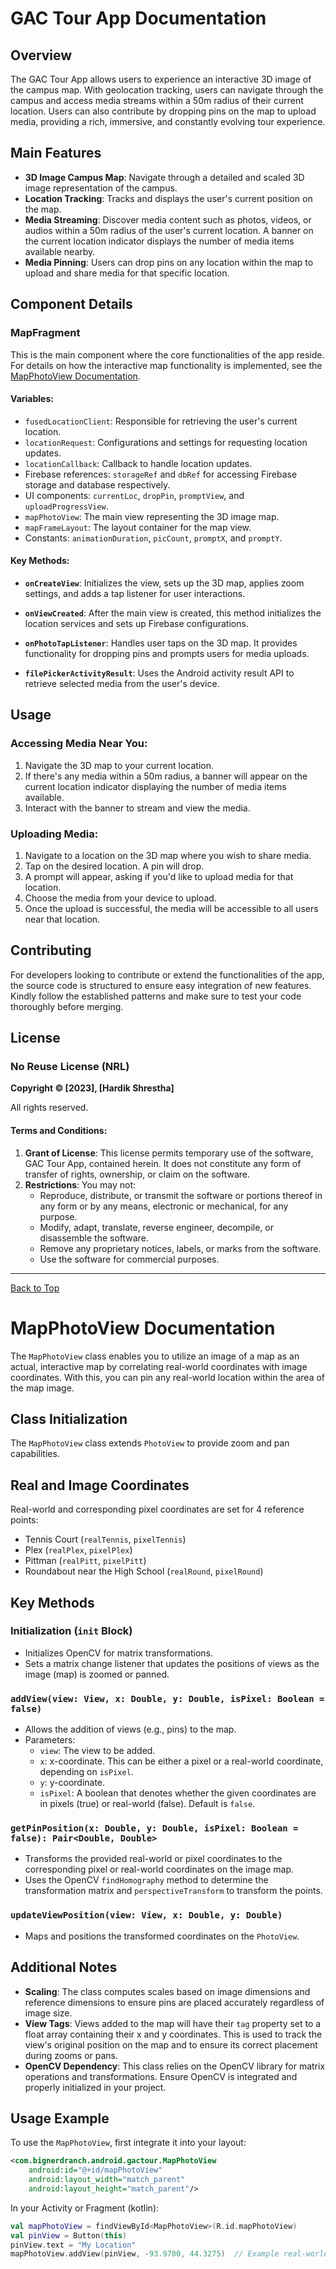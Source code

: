 # GAC Tour App Documentation

## Overview
The GAC Tour App allows users to experience an interactive 3D image of the campus map. With geolocation tracking, users can navigate through the campus and access media streams within a 50m radius of their current location. Users can also contribute by dropping pins on the map to upload media, providing a rich, immersive, and constantly evolving tour experience.

## Main Features

- **3D Image Campus Map**: Navigate through a detailed and scaled 3D image representation of the campus.
- **Location Tracking**: Tracks and displays the user's current position on the map.
- **Media Streaming**: Discover media content such as photos, videos, or audios within a 50m radius of the user's current location. A banner on the current location indicator displays the number of media items available nearby.
- **Media Pinning**: Users can drop pins on any location within the map to upload and share media for that specific location.

## Component Details

### MapFragment
This is the main component where the core functionalities of the app reside.
For details on how the interactive map functionality is implemented, see the [MapPhotoView Documentation](#mapphotoview-documentation).

#### Variables:
- `fusedLocationClient`: Responsible for retrieving the user's current location.
- `locationRequest`: Configurations and settings for requesting location updates.
- `locationCallback`: Callback to handle location updates.
- Firebase references: `storageRef` and `dbRef` for accessing Firebase storage and database respectively.
- UI components: `currentLoc`, `dropPin`, `promptView`, and `uploadProgressView`.
- `mapPhotoView`: The main view representing the 3D image map.
- `mapFrameLayout`: The layout container for the map view.
- Constants: `animationDuration`, `picCount`, `promptX`, and `promptY`.

#### Key Methods:

- **`onCreateView`**: Initializes the view, sets up the 3D map, applies zoom settings, and adds a tap listener for user interactions.
  
- **`onViewCreated`**: After the main view is created, this method initializes the location services and sets up Firebase configurations.

- **`onPhotoTapListener`**: Handles user taps on the 3D map. It provides functionality for dropping pins and prompts users for media uploads.

- **`filePickerActivityResult`**: Uses the Android activity result API to retrieve selected media from the user's device.

## Usage

### Accessing Media Near You:
1. Navigate the 3D map to your current location.
2. If there's any media within a 50m radius, a banner will appear on the current location indicator displaying the number of media items available.
3. Interact with the banner to stream and view the media.

### Uploading Media:
1. Navigate to a location on the 3D map where you wish to share media.
2. Tap on the desired location. A pin will drop.
3. A prompt will appear, asking if you'd like to upload media for that location.
4. Choose the media from your device to upload.
5. Once the upload is successful, the media will be accessible to all users near that location.

## Contributing
For developers looking to contribute or extend the functionalities of the app, the source code is structured to ensure easy integration of new features. Kindly follow the established patterns and make sure to test your code thoroughly before merging.

## License

### No Reuse License (NRL)

**Copyright © [2023], [Hardik Shrestha]**

All rights reserved.

#### Terms and Conditions:

1. **Grant of License**: This license permits temporary use of the software, GAC Tour App, contained herein. It does not constitute any form of transfer of rights, ownership, or claim on the software.
2. **Restrictions**: You may not:
   - Reproduce, distribute, or transmit the software or portions thereof in any form or by any means, electronic or mechanical, for any purpose.
   - Modify, adapt, translate, reverse engineer, decompile, or disassemble the software.
   - Remove any proprietary notices, labels, or marks from the software.
   - Use the software for commercial purposes.

---

[Back to Top](#gac-tour-app-documentation)

# MapPhotoView Documentation

The `MapPhotoView` class enables you to utilize an image of a map as an actual, interactive map by correlating real-world coordinates with image coordinates. With this, you can pin any real-world location within the area of the map image.

## Class Initialization

The `MapPhotoView` class extends `PhotoView` to provide zoom and pan capabilities.

## Real and Image Coordinates

Real-world and corresponding pixel coordinates are set for 4 reference points:

- Tennis Court (`realTennis`, `pixelTennis`)
- Plex (`realPlex`, `pixelPlex`)
- Pittman (`realPitt`, `pixelPitt`)
- Roundabout near the High School (`realRound`, `pixelRound`)

## Key Methods

### Initialization (`init` Block)

- Initializes OpenCV for matrix transformations.
- Sets a matrix change listener that updates the positions of views as the image (map) is zoomed or panned.

### `addView(view: View, x: Double, y: Double, isPixel: Boolean = false)`

- Allows the addition of views (e.g., pins) to the map.
- Parameters:
  - `view`: The view to be added.
  - `x`: x-coordinate. This can be either a pixel or a real-world coordinate, depending on `isPixel`.
  - `y`: y-coordinate.
  - `isPixel`: A boolean that denotes whether the given coordinates are in pixels (true) or real-world (false). Default is `false`.

### `getPinPosition(x: Double, y: Double, isPixel: Boolean = false): Pair<Double, Double>`

- Transforms the provided real-world or pixel coordinates to the corresponding pixel or real-world coordinates on the image map.
- Uses the OpenCV `findHomography` method to determine the transformation matrix and `perspectiveTransform` to transform the points.

### `updateViewPosition(view: View, x: Double, y: Double)`

- Maps and positions the transformed coordinates on the `PhotoView`.

## Additional Notes

- **Scaling**: The class computes scales based on image dimensions and reference dimensions to ensure pins are placed accurately regardless of image size.
- **View Tags**: Views added to the map will have their `tag` property set to a float array containing their x and y coordinates. This is used to track the view's original position on the map and to ensure its correct placement during zooms or pans.
- **OpenCV Dependency**: This class relies on the OpenCV library for matrix operations and transformations. Ensure OpenCV is integrated and properly initialized in your project.

## Usage Example

To use the `MapPhotoView`, first integrate it into your layout:

```xml
<com.bignerdranch.android.gactour.MapPhotoView
    android:id="@+id/mapPhotoView"
    android:layout_width="match_parent"
    android:layout_height="match_parent"/>
```

In your Activity or Fragment (kotlin):
```kotlin
val mapPhotoView = findViewById<MapPhotoView>(R.id.mapPhotoView)
val pinView = Button(this)
pinView.text = "My Location"
mapPhotoView.addView(pinView, -93.9700, 44.3275)  // Example real-world coordinates
```

